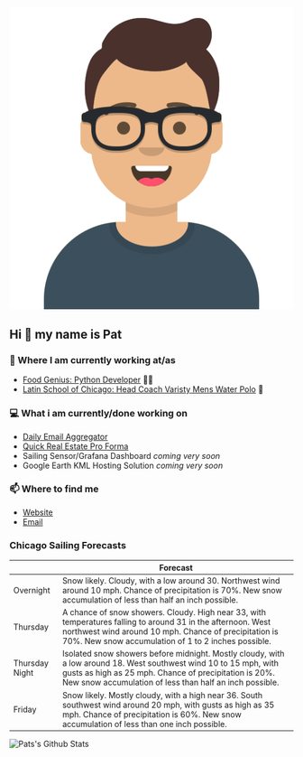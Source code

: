[![Social banner for p-j-falconer](https://raw.githubusercontent.com/P-J-FALCONER/P-J-FALCONER/master/assets/avataaars.svg)](https://patfalconer.com/)
## Hi :wave: my name is Pat

### 💼 Where I am currently working at/as
- [Food Genius: Python Developer](https://getfoodgenius.com/) 🍔🐍
- [Latin School of Chicago: Head Coach Varisty Mens Water Polo](https://www.latinschool.org/) 🤽


### 💻 What i am currently/done working on
 - [Daily Email Aggregator](https://github.com/P-J-FALCONER/dott_daily_mail)
 - [Quick Real Estate Pro Forma](https://github.com/P-J-FALCONER/henry)
 - Sailing Sensor/Grafana Dashboard *coming very soon*
 - Google Earth KML Hosting Solution *coming very soon*

### 📫 Where to find me
 - [Website](https://patfalconer.com/)
 - [Email](mailto:patrick.j.falconer@gmail.com)


### Chicago Sailing Forecasts
|   | Forecast  |
|---|---|
| Overnight | Snow likely. Cloudy, with a low around 30. Northwest wind around 10 mph. Chance of precipitation is 70%. New snow accumulation of less than half an inch possible. |
| Thursday | A chance of snow showers. Cloudy. High near 33, with temperatures falling to around 31 in the afternoon. West northwest wind around 10 mph. Chance of precipitation is 70%. New snow accumulation of 1 to 2 inches possible. |
| Thursday Night | Isolated snow showers before midnight. Mostly cloudy, with a low around 18. West southwest wind 10 to 15 mph, with gusts as high as 25 mph. Chance of precipitation is 20%. New snow accumulation of less than half an inch possible. |
| Friday | Snow likely. Mostly cloudy, with a high near 36. South southwest wind around 20 mph, with gusts as high as 35 mph. Chance of precipitation is 60%. New snow accumulation of less than one inch possible. |

![Pats's Github Stats](https://github-readme-stats.vercel.app/api?username=p-j-falconer&show_icons=true&theme=radical)
